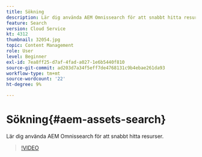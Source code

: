 ```yaml
---
title: Sökning
description: Lär dig använda AEM Omnissearch för att snabbt hitta resurser.
feature: Search
version: Cloud Service
kt: 4312
thumbnail: 32054.jpg
topic: Content Management
role: User
level: Beginner
exl-id: 7ea8ff25-d7af-4fad-a027-1e6b5440f810
source-git-commit: ad203d7a34f5eff7de4768131c9b4ebae261da93
workflow-type: tm+mt
source-wordcount: '22'
ht-degree: 9%

---
```


# Sökning{#aem-assets-search}

Lär dig använda AEM Omnissearch för att snabbt hitta resurser.

>[!VIDEO](https://video.tv.adobe.com/v/32054/?quality=12&learn=on&hidetitle=true)
